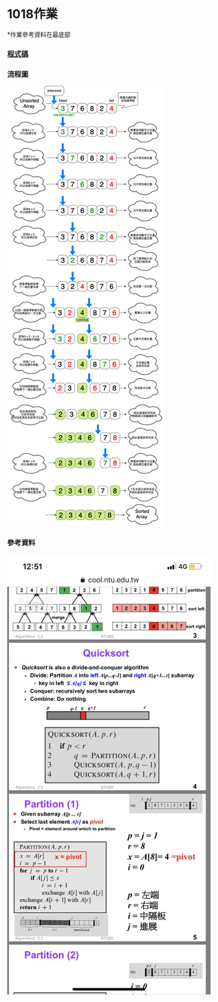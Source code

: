 # **1018作業**

*作業參考資料在最底部

### [程式碼](https://nbviewer.jupyter.org/github/tzuchyi/class_exercise/blob/master/1018hw/QuickSort.ipynb)

### 流程圖
![](quicksort_chart.png)

### 參考資料
![](參考資料.JPG)
